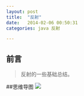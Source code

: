 ```yaml
---
layout: post
title:  "反射"
date:   2014-02-06 00:50:31
categories: java 反射

---
```

## 前言
> 反射的一些基础总结。

##思维导图
![](http://7xt310.com2.z0.glb.clouddn.com/Java%E5%86%85%E5%AD%98%E6%A8%A1%E5%9E%8B.png)
